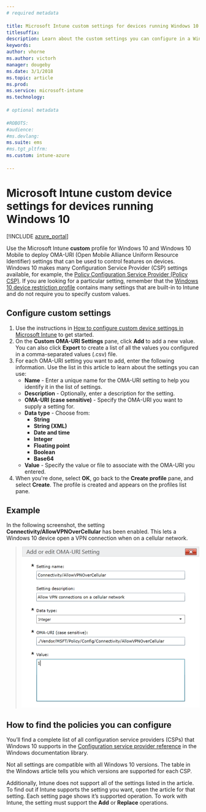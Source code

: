 ```yaml
---
# required metadata

title: Microsoft Intune custom settings for devices running Windows 10
titlesuffix:
description: Learn about the custom settings you can configure in a Windows 10 custom profile.
keywords:
author: vhorne
ms.author: victorh
manager: dougeby
ms.date: 3/1/2018
ms.topic: article
ms.prod:
ms.service: microsoft-intune
ms.technology:

# optional metadata

#ROBOTS:
#audience:
#ms.devlang:
ms.suite: ems
#ms.tgt_pltfrm:
ms.custom: intune-azure

---
```


# Microsoft Intune custom device settings for devices running Windows 10

[!INCLUDE [azure_portal](./includes/azure_portal.md)]

 Use the Microsoft Intune **custom** profile for Windows 10 and Windows 10 Mobile to deploy OMA-URI (Open Mobile Alliance Uniform Resource Identifier) settings that can be used to control features on devices. Windows 10 makes many Configuration Service Provider (CSP) settings available, for example, the [Policy Configuration Service Provider (Policy CSP)](https://technet.microsoft.com/itpro/windows/manage/how-it-pros-can-use-configuration-service-providers).
If you are looking for a particular setting, remember that the [Windows 10 device restriction profile](device-restrictions-windows-10.md) contains many settings that are built-in to Intune and do not require you to specify custom values.

## Configure custom settings

1. Use the instructions in [How to configure custom device settings in Microsoft Intune](custom-settings-configure.md) to get started.
1. On the **Custom OMA-URI Settings** pane, click **Add** to add a new value. You can also click **Export** to create a list of all the values you configured in a comma-separated values (.csv) file.
1. For each OMA-URI setting you want to add, enter the following information. Use the list in this article to learn about the settings you can use:
	- **Name** - Enter a unique name for the OMA-URI setting to help you identify it in the list of settings.
	- **Description** - Optionally, enter a description for the setting.
	- **OMA-URI (case sensitive)** - Specify the OMA-URI you want to supply a setting for.
	- **Data type** - Choose from:
		- **String**
		- **String (XML)**
		- **Date and time**
		- **Integer**
		- **Floating point**
		- **Boolean**
		- **Base64**
	- **Value** - Specify the value or file to associate with the OMA-URI you entered.
1. When you're done, select **OK**, go back to the **Create profile** pane, and select **Create**.
The profile is created and appears on the profiles list pane.

## Example
In the following screenshot, the setting **Connectivity/AllowVPNOverCellular** has been enabled. This lets a Windows 10 device open a VPN connection when on a cellular network.

> ![Example of a custom policy containing VPN settings](./media/custom-policy-example.png)


## How to find the policies you can configure

You’ll find a complete list of all configuration service providers (CSPs) that Windows 10 supports in the [Configuration service provider reference](https://msdn.microsoft.com/windows/hardware/commercialize/customize/mdm/configuration-service-provider-reference) in the Windows documentation library.

Not all settings are compatible with all Windows 10 versions. The table in the Windows article tells you which versions are supported for each CSP.

Additionally, Intune does not support all of the settings listed in the article. To find out if Intune supports the setting you want, open the article for that setting. Each setting page shows it’s supported operation. To work with Intune, the setting must support the **Add** or **Replace** operations.
